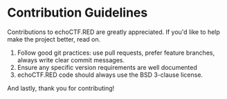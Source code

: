 # Contribution Guidelines
Contributions to echoCTF.RED are greatly appreciated. If you'd like to help make the project better, read on.


1. Follow good git practices: use pull requests, prefer feature branches, always write clear commit messages.
2. Ensure any specific version requirements are well documented
3. echoCTF.RED code should always use the BSD 3-clause license.

And lastly, thank you for contributing!
